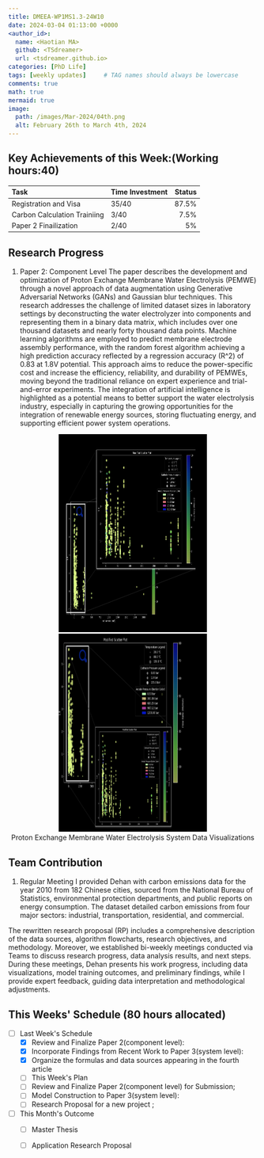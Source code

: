 ```yaml
---
title: DMEEA-WP1MS1.3-24W10
date: 2024-03-04 01:13:00 +0000
<author_id>:
  name: <Haotian MA>
  github: <TSdreamer>
  url: <tsdreamer.github.io>
categories: [PhD Life]
tags: [weekly updates]     # TAG names should always be lowercase
comments: true
math: true
mermaid: true
image:
  path: /images/Mar-2024/04th.png
  alt: February 26th to March 4th, 2024
---
```


## Key Achievements of this Week:(Working hours:40)

| Task                         | Time Investment  | Status  |
|:-----------------------------|:-----------------|--------:|
| Registration and Visa        | 35/40            | 87.5%   |
| Carbon Calculation Trainiing | 3/40             | 7.5%    |
| Paper 2 Finailization        | 2/40             | 5%      |



## Research Progress


1. Paper 2: Component Level
The paper describes the development and optimization of Proton Exchange Membrane Water Electrolysis (PEMWE) through a novel approach of data augmentation using Generative Adversarial Networks (GANs) and Gaussian blur techniques. This research addresses the challenge of limited dataset sizes in laboratory settings by deconstructing the water electrolyzer into components and representing them in a binary data matrix, which includes over one thousand datasets and nearly forty thousand data points. Machine learning algorithms are employed to predict membrane electrode assembly performance, with the random forest algorithm achieving a high prediction accuracy reflected by a regression accuracy \(R^2\) of 0.83 at 1.8V potential. This approach aims to reduce the power-specific cost and increase the efficiency, reliability, and durability of PEMWEs, moving beyond the traditional reliance on expert experience and trial-and-error experiments. The integration of artificial intelligence is highlighted as a potential means to better support the water electrolysis industry, especially in capturing the growing opportunities for the integration of renewable energy sources, storing fluctuating energy, and supporting efficient power system operations.

<p align="center">
  <img src="/images/Mar-2024/1.png" width="300" height="400" alt="Proton Exchange Membrane Water Electrolysis System Data Visualization 1" style="display:inline">
  <img src="/images/Mar-2024/2.png" width="300" height="400" alt="Proton Exchange Membrane Water Electrolysis System Data Visualization 2" style="display:inline">
  <br>
  <span>Proton Exchange Membrane Water Electrolysis System Data Visualizations</span>
</p>



## Team Contribution
1. Regular Meeting
I provided Dehan with carbon emissions data for the year 2010 from 182 Chinese cities, sourced from the National Bureau of Statistics, environmental protection departments, and public reports on energy consumption. The dataset detailed carbon emissions from four major sectors: industrial, transportation, residential, and commercial. 

The rewritten research proposal (RP) includes a comprehensive description of the data sources, algorithm flowcharts, research objectives, and methodology. Moreover, we established bi-weekly meetings conducted via Teams to discuss research progress, data analysis results, and next steps. During these meetings, Dehan presents his work progress, including data visualizations, model training outcomes, and preliminary findings, while I provide expert feedback, guiding data interpretation and methodological adjustments.



## This Weeks' Schedule (80 hours allocated)

- [ ] Last Week's Schedule
  + [x] Review and Finalize Paper 2(component level):
  + [x] Incorporate Findings from Recent Work to Paper 3(system level): 
  + [x] Organize the formulas and data sources appearing in the fourth article

  - [ ] This Week's Plan
  + [ ] Review and Finalize Paper 2(component level) for Submission;
  + [ ] Model Construction to Paper 3(system level): 
  + [ ] Research Proposal for a new project ;

- [ ] This Month's Outcome
  + [ ] Master Thesis
  + [ ] Application Research Proposal



